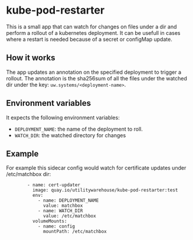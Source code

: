 # kube-pod-restarter

This is a small app that can watch for changes on files under a dir and perform
a rollout of a kubernetes deployment. It can be usefull in cases where a restart
is needed because of a secret or configMap update.

## How it works

The app updates an annotation on the specified deployment to trigger a rollout.
The annotation is the sha256sum of all the files under the watched dir under
the key: `uw.systems/<deployment-name>`.

## Environment variables
It expects the following environment variables:
- `DEPLOYMENT_NAME`: the name of the deployment to roll.
- `WATCH_DIR`: the watched directory for changes

## Example

For example this sidecar config would watch for certificate updates under
/etc/matchbox dir:

```
        - name: cert-updater
          image: quay.io/utilitywarehouse/kube-pod-restarter:test
          env:
            - name: DEPLOYMENT_NAME
              value: matchbox
            - name: WATCH_DIR
              value: /etc/matchbox
          volumeMounts:
            - name: config
              mountPath: /etc/matchbox
```
